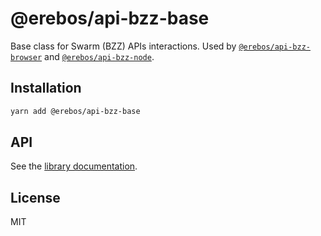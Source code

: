 # @erebos/api-bzz-base

Base class for Swarm (BZZ) APIs interactions. Used by [`@erebos/api-bzz-browser`](../api-bzz-browser) and [`@erebos/api-bzz-node`](../api-bzz-node).

## Installation

```sh
yarn add @erebos/api-bzz-base
```

## API

See the [library documentation](../../docs/api-bzz.md).

## License

MIT
